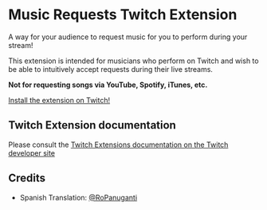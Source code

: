 # Music Requests Twitch Extension

A way for your audience to request music for you to perform during your stream!

This extension is intended for musicians who perform on Twitch and wish to be able to intuitively accept requests during their live streams.

**Not for requesting songs via YouTube, Spotify, iTunes, etc.**

[Install the extension on Twitch!](https://www.twitch.tv/ext/yvi77da9edbnjuffpghz4uluzf021g)

## Twitch Extension documentation

Please consult the [Twitch Extensions documentation on the Twitch developer site](https://dev.twitch.tv/docs/extensions)


## Credits

- Spanish Translation: [@RoPanuganti](https://twitter.com/RoPanuganti)
